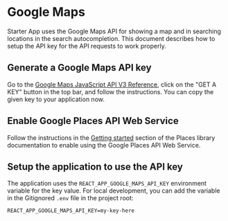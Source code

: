 # Google Maps

Starter App uses the Google Maps API for showing a map and in searching locations in the search
autocompletion. This document describes how to setup the API key for the API requests to work
properly.

## Generate a Google Maps API key

Go to the
[Google Maps JavaScript API V3 Reference](https://developers.google.com/maps/documentation/javascript/reference),
click on the "GET A KEY" button in the top bar, and follow the instructions. You can copy the given
key to your application now.

## Enable Google Places API Web Service

Follow the instructions in the
[Getting started](https://developers.google.com/maps/documentation/javascript/places#GetStarted)
section of the Places library documentation to enable using the Google Places API Web Service.

## Setup the application to use the API key

The application uses the `REACT_APP_GOOGLE_MAPS_API_KEY` environment variable for the key value. For
local development, you can add the variable in the Gitignored `.env` file in the project root:

```
REACT_APP_GOOGLE_MAPS_API_KEY=my-key-here
```
